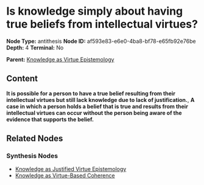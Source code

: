 # Is knowledge simply about having true beliefs from intellectual virtues?

**Node Type:** antithesis
**Node ID:** af593e83-e6e0-4ba8-bf78-e65fb92e76be
**Depth:** 4
**Terminal:** No

**Parent:** [Knowledge as Virtue Epistemology](knowledge-as-virtue-epistemology-synthesis-7b8898d4-42ea-4f45-93a4-b600fd99d688.md)

## Content

**It is possible for a person to have a true belief resulting from their intellectual virtues but still lack knowledge due to lack of justification.**, **A case in which a person holds a belief that is true and results from their intellectual virtues can occur without the person being aware of the evidence that supports the belief.**

## Related Nodes

### Synthesis Nodes

- [Knowledge as Justified Virtue Epistemology](knowledge-as-justified-virtue-epistemology-synthesis-e6138dfa-1e04-4bce-9755-61783d81194a.md)
- [Knowledge as Virtue-Based Coherence](knowledge-as-virtue-based-coherence-synthesis-970dd1e4-b3ea-4f17-97fa-000b80212c4a.md)
